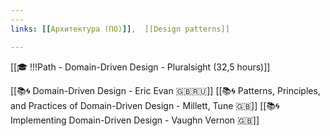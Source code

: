```yaml
---
---
links: [[Архитектура (ПО)]],  [[Design patterns]]

---
```


[[🎓 !!!Path - Domain-Driven Design - Pluralsight (32,5 hours)]]

[[📚🌀 Domain-Driven Design - Eric Evan 🇬🇧🇷🇺]]
[[📚🌀 Patterns, Principles, and Practices of Domain-Driven Design - Millett, Tune 🇬🇧]]
[[📚🌀 Implementing Domain-Driven Design - Vaughn Vernon 🇬🇧]]
